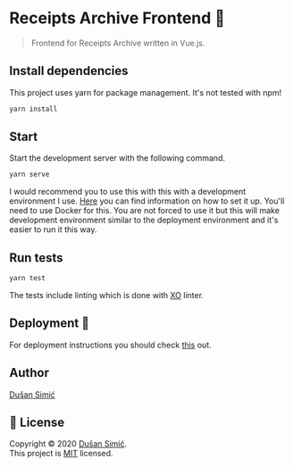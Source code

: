 # Receipts Archive Frontend 📃

> Frontend for Receipts Archive written in Vue.js.

## Install dependencies

This project uses yarn for package management. It's not tested with npm!

```sh
yarn install
```

## Start

Start the development server with the following command.
```sh
yarn serve
```

I would recommend you to use this with this with a development environment I use.
[Here](https://gitlab.com/makerns/receipts-archive/development) you can find information on how to
set it up. You'll need to use Docker for this. You are not forced to use it but this will make
development environment similar to the deployment environment and it's easier to run it this way.

## Run tests

```sh
yarn test
```

The tests include linting which is done with [XO](https://github.com/xojs/xo) linter.

## Deployment 🚀

For deployment instructions you should check [this](https://gitlab.com/makerns/receipts-archive/deployment) out.

## Author

[Dušan Simić](https://github.com/dusansimic)


## 📝 License

Copyright © 2020 [Dušan Simić](https://github.com/dusansimic).<br />
This project is [MIT](./LICENSE) licensed.
